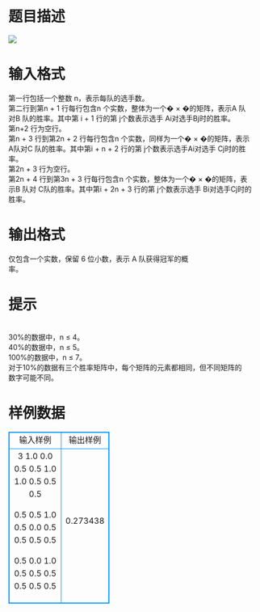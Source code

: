 # 

 
 # 题目描述 
<p>
<img border="0" src="/source/joyoi/tyvj-2695/img/aHR0cDovL3d3dy5qb3lvaS5jbi9wcm9ibGVtL3R5dmotMjY5NS9wcm9ibGVtc19pbWFnZXMvMzE4NC8xOTE4LmpwZw==.jpg"> </p> 

 
 # 输入格式 
<p>
第一行包括一个整数 n，表示每队的选手数。 <br>第二行到第n + 1 行每行包含n 个实数，整体为一个&#56411; × &#56411;的矩阵，表示A 队<br>对B 队的胜率。其中第 i + 1 行的第 j个数表示选手 Ai对选手Bj时的胜率。 <br>第n+2 行为空行。 <br>第n + 3 行到第2n + 2 行每行包含n 个实数，同样为一个&#56411; × &#56411;的矩阵，表示<br>A队对C 队的胜率。其中第i + n + 2 行的第 j个数表示选手Ai对选手 Cj时的胜<br>率。 <br>第2n + 3 行为空行。 <br>第2n + 4 行到第3n + 3 行每行包含n 个实数，整体为一个&#56411; × &#56411;的矩阵，表<br>示B 队对 C队的胜率。其中第i + 2n + 3 行的第 j个数表示选手 Bi对选手Cj时的<br>胜率。 </p> 

 
 # 输出格式 
<p>
仅包含一个实数，保留 6 位小数，表示 A 队获得冠军的概<br>率。 </p> 

 
 # 提示 
<p>
 <br>30%的数据中，n ≤ 4。 <br>40%的数据中，n ≤ 5。 <br>100%的数据中，n ≤ 7。 <br>对于10%的数据有三个胜率矩阵中，每个矩阵的元素都相同，但不同矩阵的<br>数字可能不同。 <br> </p> 
# 样例数据
<style>
        table,table tr th, table tr td { border:1px solid #0094ff; }
        table { width: 200px; min-height: 25px; line-height: 25px; text-align: center; border-collapse: collapse;}   
    </style>
<table>
	<tr>
		<td>输入样例</td>
		<td>输出样例</td>
	</tr>
<tr><td>3 
1.0 0.0 0.5 
0.5 1.0 1.0 
0.5 0.5 0.5 

0.5 0.5 1.0 
0.5 0.0 0.5 
0.5 0.5 0.5 
 
0.5 0.0 1.0 
0.5 0.5 0.5 
0.5 0.5 0.5  </td><td>0.273438 </td></tr></table>
